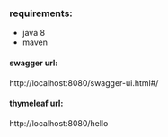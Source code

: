 ### requirements:
- java 8
- maven


#### swagger url:
http://localhost:8080/swagger-ui.html#/

#### thymeleaf url:
 http://localhost:8080/hello